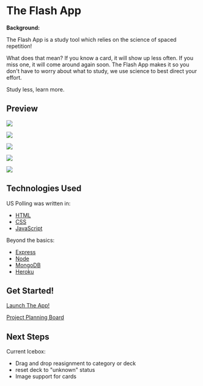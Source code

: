 # The Flash App
**Background:**

The Flash App is a study tool which relies on the science of spaced repetition! 

What does that mean? If you know a card, it will show up less often. If you miss one, it will come around again soon. The Flash App makes it so you don't have to worry about what to study, we use science to best direct your effort. 

Study less, learn more. 

## Preview
![](https://i.imgur.com/RcZSZJD.png)

![](https://i.imgur.com/zcibBNg.png)

![](https://i.imgur.com/ynZpRtz.png)

![](https://i.imgur.com/sfGKW5g.png)

![](https://i.imgur.com/hqrM3MK.png)
## Technologies Used
US Polling was written in:

- [HTML](https://en.wikipedia.org/wiki/HTML)
- [CSS](https://en.wikipedia.org/wiki/CSS)
- [JavaScript](https://javascript.info/)



Beyond the basics:

- [Express](https://expressjs.com/)
- [Node](https://nodejs.org/en/)
- [MongoDB](https://www.mongodb.com/)
- [Heroku](https://dashboard.heroku.com/)

## Get Started!

[Launch The App!](https://mern-flash-cards.herokuapp.com/)

[Project Planning Board](https://trello.com/b/LdG0CFPp/project-4)

## Next Steps

Current Icebox:

- Drag and drop reasignment to category or deck
- reset deck to "unknown" status
- Image support for cards
